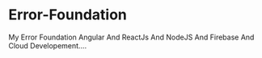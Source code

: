 # Error-Foundation
My Error Foundation Angular And ReactJs And NodeJS And Firebase And Cloud Developement....
